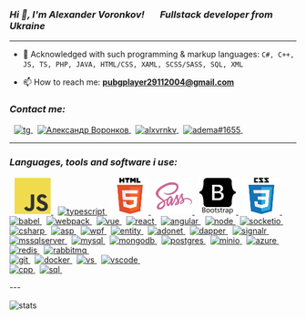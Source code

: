### **_<a align="left">Hi 👋, I'm Alexander Voronkov!</a>&nbsp;&nbsp;&nbsp; &nbsp;&nbsp;&nbsp;<a align="right">Fullstack developer from Ukraine</a>_**

---

- 🌱 Acknowledged with such programming & markup languages: `C#, C++, JS, TS, PHP, JAVA, HTML/CSS, XAML, SCSS/SASS, SQL, XML`

- 📫 How to reach me: **pubgplayer29112004@gmail.com**

### **_<p align="left">Contact me:</p>_**
<p align="left">
&nbsp;
<a href="https://t.me/adema_deft" target="blank">
  <img align="center" src="https://cdn.freebiesupply.com/logos/thumbs/2x/telegram-logo.png" height="65" alt="tg"/>
</a>
&nbsp;
<a href="https://www.linkedin.com/in/alexander-voronkov-08919a212/" target="blank">
  <img align="center" src="https://raw.githubusercontent.com/rahuldkjain/github-profile-readme-generator/master/src/images/icons/Social/linked-in-alt.svg" alt="Александр Воронков" height="65"/> 
</a>
&nbsp;
<a href="https://www.instagram.com/alxvrnkv/" target="blank">
  <img align="center" src="https://raw.githubusercontent.com/rahuldkjain/github-profile-readme-generator/master/src/images/icons/Social/instagram.svg" alt="alxvrnkv" height="65"/>
</a>
&nbsp;
<a href="https://discord.gg/adema#1655" target="blank">
  <img align="center" src="https://raw.githubusercontent.com/rahuldkjain/github-profile-readme-generator/master/src/images/icons/Social/discord.svg" alt="adema#1655" height="65"/>
</a>
&nbsp;
</p>

---

### **_<p align="left">Languages, tools and software i use:</p>_**

<p align="left"> 
 &nbsp;
<a href="https://developer.mozilla.org/en-US/docs/Web/JavaScript" target="_blank" rel="noreferrer"> 
  <img src="https://raw.githubusercontent.com/devicons/devicon/master/icons/javascript/javascript-original.svg" alt="javascript" height="65"/> 
</a> 
 &nbsp;
<a href="https://www.typescriptlang.org/" target="_blank" rel="noreferrer"> 
  <img src="https://cdn.jsdelivr.net/gh/devicons/devicon/icons/typescript/typescript-original.svg" height="65" alt="typescript" />
</a> 
 &nbsp;
<a href="https://www.w3schools.com/html/" target="_blank" rel="noreferrer"> 
  <img src="https://raw.githubusercontent.com/devicons/devicon/master/icons/html5/html5-original-wordmark.svg" alt="html5" height="65"/> 
</a> 
 &nbsp;
<a href="https://sass-lang.com" target="_blank" rel="noreferrer">
  <img src="https://raw.githubusercontent.com/devicons/devicon/master/icons/sass/sass-original.svg" alt="sass" height="65"/> 
</a>
  &nbsp;
 <a href="https://getbootstrap.com" target="_blank" rel="noreferrer"> 
  <img src="https://raw.githubusercontent.com/devicons/devicon/master/icons/bootstrap/bootstrap-plain-wordmark.svg" alt="bootstrap" height="65"/>
</a> 
 &nbsp;
<a href="https://www.w3schools.com/css/" target="_blank" rel="noreferrer">
  <img src="https://raw.githubusercontent.com/devicons/devicon/master/icons/css3/css3-original-wordmark.svg" alt="css3" height="65"/> 
</a> 
 &nbsp;
 <a href="https://babeljs.io/" target="_blank" rel="noreferrer">  
  <img src="https://cdn.jsdelivr.net/gh/devicons/devicon/icons/babel/babel-original.svg" height="65" alt="babel"/>
</a>
 &nbsp;
 <a href="https://webpack.js.org/" target="_blank" rel="noreferrer">  
  <img src="https://cdn.jsdelivr.net/gh/devicons/devicon/icons/webpack/webpack-original.svg" height="65" alt="webpack"/>
</a>
 &nbsp;
<a href="https://vuejs.org/" target="_blank" rel="noreferrer">  
   <img src="https://cdn.jsdelivr.net/gh/devicons/devicon/icons/vuejs/vuejs-original-wordmark.svg" height="65" alt="vue" />
</a>
 &nbsp;
<a href="https://react.dev/" target="_blank" rel="noreferrer">  
   <img src="https://cdn.jsdelivr.net/gh/devicons/devicon/icons/react/react-original-wordmark.svg" height="65" alt="react" />
</a>
 &nbsp;      
<a href="https://angular.io/" target="_blank" rel="noreferrer">  
   <img src="https://cdn.jsdelivr.net/gh/devicons/devicon/icons/angularjs/angularjs-original.svg" height="65" alt="angular" />
</a>
 &nbsp;   
<a href="https://nodejs.org/ru" target="_blank" rel="noreferrer">  
    <img src="https://cdn.jsdelivr.net/gh/devicons/devicon/icons/nodejs/nodejs-original-wordmark.svg" alt="node" height="65" />
</a>
 &nbsp;   
  <a href="https://socket.io/" target="_blank" rel="noreferrer"> 
    <img src="https://cdn.jsdelivr.net/gh/devicons/devicon/icons/socketio/socketio-original-wordmark.svg" height="65" alt="socketio"/>
</a> 
 &nbsp;
  
<br>

<a href="https://learn.microsoft.com/en-us/dotnet/csharp/" target="_blank" rel="noreferrer">
    <img src="https://cdn.jsdelivr.net/gh/devicons/devicon/icons/csharp/csharp-original.svg" alt="csharp" height="65"/> 
</a> 
&nbsp;
 <a href="https://dotnet.microsoft.com/en-us/apps/aspnet" target="_blank" rel="noreferrer"> 
  <img src="https://image.pngaaa.com/927/5413927-small.png" alt="asp" height="65"/> 
</a> 
 &nbsp;
<a href="https://wpf-tutorial.com/" target="_blank" rel="noreferrer"> 
  <img src="https://www.ambient-it.net/wp-content/uploads/2016/04/wpf-logo-175.png" alt="wpf" height="65"/>
</a> 
 &nbsp;
 <a href="https://learn.microsoft.com/en-us/ef/core/" target="_blank" rel="noreferrer"> 
  <img src="https://codeopinion.com/wp-content/uploads/2017/10/Bitmap-MEDIUM_Entity-Framework-Core-Logo_2colors_Square_Boxed_RGB.png" alt="entity" height="65"/>
</a> 
 &nbsp;
  <a href="https://learn.microsoft.com/en-us/dotnet/framework/data/adonet/" target="_blank" rel="noreferrer"> 
  <img src="https://pythonistaplanet.com/wp-content/uploads/2023/04/ADO-DOT-NET-Basics.jpg" alt="adonet" height="65"/>
</a> 
 &nbsp;
   <a href="https://www.learndapper.com/" target="_blank" rel="noreferrer"> 
  <img src="https://repository-images.githubusercontent.com/1613345/9d4ed380-a8e8-11eb-9f21-c8c87b0f4275" alt="dapper" height="65"/>
</a> 
 &nbsp;
 <a href="https://learn.microsoft.com/en-us/aspnet/signalr/overview/getting-started/introduction-to-signalr" target="_blank" rel="noreferrer"> 
  <img src="https://dignitas.digital/wp-content/uploads/2022/01/SignalR.jpg" alt="signalr" height="65"/>
</a> 
 &nbsp;

<br>

<a href="https://www.microsoft.com/en-us/sql-server/sql-server-downloads" target="_blank" rel="noreferrer">
  <img src="https://img.icons8.com/color/480/microsoft-sql-server.png" height="65" alt="mssqlserver" />
</a>
&nbsp;

<a href="https://www.mysql.com/" target="_blank" rel="noreferrer">
  <img src="https://cdn.jsdelivr.net/gh/devicons/devicon/icons/mysql/mysql-plain-wordmark.svg" height="65" alt="mysql" />
</a>
&nbsp;

<a href="https://www.mongodb.com/" target="_blank" rel="noreferrer">
  <img src="https://cdn.jsdelivr.net/gh/devicons/devicon/icons/mongodb/mongodb-plain-wordmark.svg" height="65" alt="mongodb"/>
</a>
&nbsp;

<a href="https://www.postgresql.org/" target="_blank" rel="noreferrer">
  <img src="https://cdn.jsdelivr.net/gh/devicons/devicon/icons/postgresql/postgresql-plain-wordmark.svg" height="65" alt="postgres" />   
</a>
&nbsp;

<a href="https://min.io/" target="_blank" rel="noreferrer">
  <img src="https://miro.medium.com/v2/1*KQyachTTd_FXWyHAUzyZzg.png" height="65" alt="minio" />   
</a>
&nbsp;

<a href="https://azure.microsoft.com/en-us/" target="_blank" rel="noreferrer">
  <img src="https://cdn.jsdelivr.net/gh/devicons/devicon/icons/azure/azure-original-wordmark.svg" height="65" alt="azure" />        
</a>
&nbsp;

<a href="https://redis.io/" target="_blank" rel="noreferrer">
  <img src="https://cdn.jsdelivr.net/gh/devicons/devicon/icons/redis/redis-plain-wordmark.svg" height="65" alt="redis" />
</a>
&nbsp;

<a href="https://www.rabbitmq.com/download.html" target="_blank" rel="noreferrer">
  <img src="https://download.logo.wine/logo/RabbitMQ/RabbitMQ-Logo.wine.png" height="65" alt="rabbitmq" />
</a>
&nbsp;

<br>

<a href="https://git-scm.com/" target="_blank" rel="noreferrer">
  <img src="https://cdn.jsdelivr.net/gh/devicons/devicon/icons/git/git-plain-wordmark.svg" height="65" alt="git" />
</a>
 &nbsp;

<a href="https://www.docker.com/" target="_blank" rel="noreferrer">
  <img src="https://cdn.jsdelivr.net/gh/devicons/devicon/icons/docker/docker-original-wordmark.svg" height="65" alt="docker" />
</a>
 &nbsp;
 
<a href="https://visualstudio.microsoft.com/" target="_blank" rel="noreferrer">
  <img src="https://upload.wikimedia.org/wikipedia/commons/thumb/5/59/Visual_Studio_Icon_2019.svg/2060px-Visual_Studio_Icon_2019.svg.png" alt="vs" height="65"/>
</a> 
 &nbsp;
 
<a href="https://code.visualstudio.com/" target="_blank" rel="noreferrer">
  <img src="https://upload.wikimedia.org/wikipedia/commons/thumb/9/9a/Visual_Studio_Code_1.35_icon.svg/2048px-Visual_Studio_Code_1.35_icon.svg.png" alt="vscode" height="65"/>
</a>
&nbsp;

<br>

<a href="https://www.w3schools.com/cpp/" target="_blank" rel="noreferrer">
  <img height="65" alt="cpp" src="https://upload.wikimedia.org/wikipedia/commons/thumb/1/18/ISO_C%2B%2B_Logo.svg/1822px-ISO_C%2B%2B_Logo.svg.png">
</a>
 &nbsp; 

<a href="https://www.w3schools.com/sql/" target="_blank" rel="noreferrer"> 
  <img src="https://seeklogo.com/images/A/azure-sql-database-logo-D7A32C9CD9-seeklogo.com.png" alt="sql" height="65"/> 
</a> 
&nbsp;

</p>
---

<p align="left">
  <img align="center" src="https://github-readme-stats.vercel.app/api/top-langs?username=alexander-voronkov&show_icons=true&locale=en&layout=compact&theme=dracula" alt="stats" />
</p>
